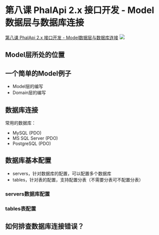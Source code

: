 # 第八课 PhalApi 2.x 接口开发 - Model数据层与数据库连接

[第八课 PhalApi 2.x 接口开发 - Model数据层与数据库连接](https://www.bilibili.com/video/av88662500/)
[![](http://cd8.yesapi.net/yesyesapi_20200213164336_a20676d1de2d4f7e37f3488171857905.png)](https://www.bilibili.com/video/av88662500/)

## Model层所处的位置

## 一个简单的Model例子
- Model层的编写
- Domain层的编写

## 数据库连接
常用的数据库：
 - MySQL (PDO)
 - MS SQL Server (PDO)
 - PostgreSQL (PDO)

## 数据库基本配置
 - servers，针对数据库的配置，可以配置多个数据库
 - tables，针对表的配置，支持配置分表（不需要分表可不配置分表）

### servers数据库配置

### tables表配置

## 如何排查数据库连接错误？
